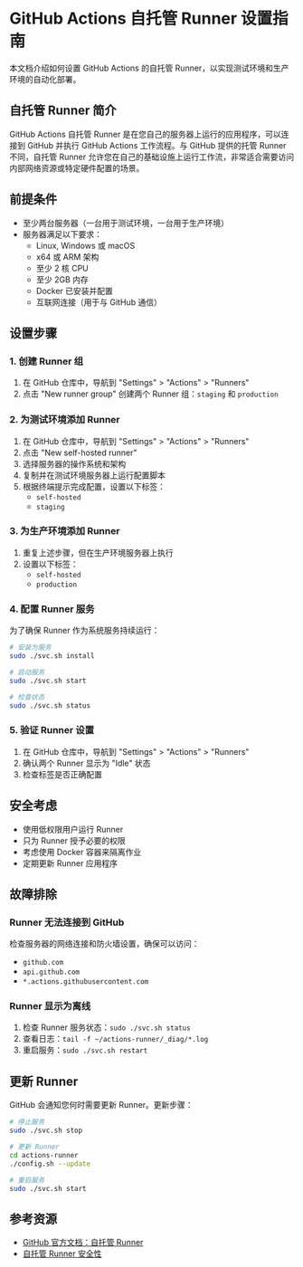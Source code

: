 # GitHub Actions 自托管 Runner 设置指南

本文档介绍如何设置 GitHub Actions 的自托管 Runner，以实现测试环境和生产环境的自动化部署。

## 自托管 Runner 简介

GitHub Actions 自托管 Runner 是在您自己的服务器上运行的应用程序，可以连接到 GitHub 并执行 GitHub Actions 工作流程。与 GitHub 提供的托管 Runner 不同，自托管 Runner 允许您在自己的基础设施上运行工作流，非常适合需要访问内部网络资源或特定硬件配置的场景。

## 前提条件

- 至少两台服务器（一台用于测试环境，一台用于生产环境）
- 服务器满足以下要求：
  - Linux, Windows 或 macOS
  - x64 或 ARM 架构
  - 至少 2 核 CPU
  - 至少 2GB 内存
  - Docker 已安装并配置
  - 互联网连接（用于与 GitHub 通信）

## 设置步骤

### 1. 创建 Runner 组

1. 在 GitHub 仓库中，导航到 "Settings" > "Actions" > "Runners"
2. 点击 "New runner group" 创建两个 Runner 组：`staging` 和 `production`

### 2. 为测试环境添加 Runner

1. 在 GitHub 仓库中，导航到 "Settings" > "Actions" > "Runners"
2. 点击 "New self-hosted runner"
3. 选择服务器的操作系统和架构
4. 复制并在测试环境服务器上运行配置脚本
5. 根据终端提示完成配置，设置以下标签：
   - `self-hosted`
   - `staging`

### 3. 为生产环境添加 Runner

1. 重复上述步骤，但在生产环境服务器上执行
2. 设置以下标签：
   - `self-hosted`
   - `production`

### 4. 配置 Runner 服务

为了确保 Runner 作为系统服务持续运行：

```bash
# 安装为服务
sudo ./svc.sh install

# 启动服务
sudo ./svc.sh start

# 检查状态
sudo ./svc.sh status
```

### 5. 验证 Runner 设置

1. 在 GitHub 仓库中，导航到 "Settings" > "Actions" > "Runners"
2. 确认两个 Runner 显示为 "Idle" 状态
3. 检查标签是否正确配置

## 安全考虑

- 使用低权限用户运行 Runner
- 只为 Runner 授予必要的权限
- 考虑使用 Docker 容器来隔离作业
- 定期更新 Runner 应用程序

## 故障排除

### Runner 无法连接到 GitHub

检查服务器的网络连接和防火墙设置，确保可以访问：
- `github.com`
- `api.github.com`
- `*.actions.githubusercontent.com`

### Runner 显示为离线

1. 检查 Runner 服务状态：`sudo ./svc.sh status`
2. 查看日志：`tail -f ~/actions-runner/_diag/*.log`
3. 重启服务：`sudo ./svc.sh restart`

## 更新 Runner

GitHub 会通知您何时需要更新 Runner。更新步骤：

```bash
# 停止服务
sudo ./svc.sh stop

# 更新 Runner
cd actions-runner
./config.sh --update

# 重启服务
sudo ./svc.sh start
```

## 参考资源

- [GitHub 官方文档：自托管 Runner](https://docs.github.com/cn/actions/hosting-your-own-runners/managing-self-hosted-runners/about-self-hosted-runners)
- [自托管 Runner 安全性](https://docs.github.com/cn/actions/hosting-your-own-runners/managing-self-hosted-runners/about-self-hosted-runners#self-hosted-runner-security) 